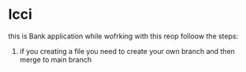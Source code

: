 # Icci

this is Bank application
while wofrking with this reop
folloow the steps:

1. if you creating a file you need to create your own branch and then merge to main branch
